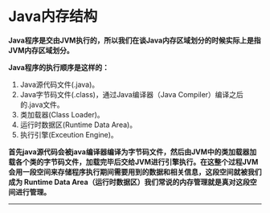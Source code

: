 # Java内存结构

**Java程序是交由JVM执行的，所以我们在谈Java内存区域划分的时候实际上是指JVM内存区域划分。**

**Java程序的执行顺序是这样的：**

1. Java源代码文件(.java)。
2. Java字节码文件(.class)，通过Java编译器（Java Compiler）编译之后的.java文件。
3. 类加载器(Class Loader)。
4. 运行时数据区(Runtime Data Area)。
5. 执行引擎(Exceution Engine)。

**首先java源代码会被java编译器编译为字节码文件，然后由JVM中的类加载器加载各个类的字节码文件，加载完毕后交给JVM进行引擎执行。在这整个过程JVM会用一段空间来存储程序执行期间需要用到的数据和相关信息，这段空间就被我们成为 Runtime Data Area（运行时数据区）我们常说的内存管理就是真对这段空间进行管理。**

****


